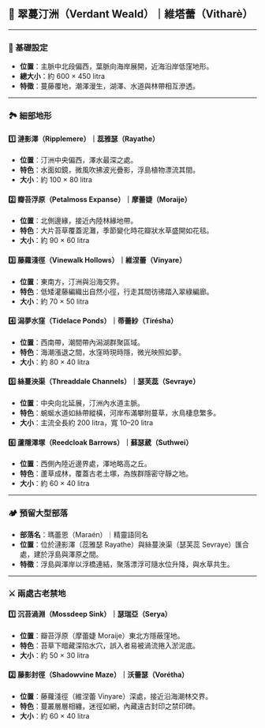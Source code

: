 
## 🌿 翠蔓汀洲（Verdant Weald）｜維塔蕾（Vitharè）

---

### 📍 基礎設定
- **位置**：主脈中北段偏西，葉脈向海岸展開，近海沿岸低窪地形。
- **總大小**：約 600 × 450 litra
- **特徵**：蔓藤覆地，潮澤漫生，湖澤、水道與林帶相互滲透。

---

### 🏞️ 細部地形

#### 1️⃣ 漣影澤（Ripplemere）｜蕊雅瑟（Rayathe）
- **位置**：汀洲中央偏西，澤水最深之處。
- **特色**：水面如鏡，微風吹拂波光疊影，浮島植物漂流其間。
- **大小**：約 100 × 80 litra

#### 2️⃣ 瓣苔浮原（Petalmoss Expanse）｜摩蕾婕（Moraije）
- **位置**：北側邊緣，接近內陸林緣地帶。
- **特色**：大片苔草覆蓋泥灘，季節變化時花瓣狀水草盛開如花毯。
- **大小**：約 90 × 60 litra

#### 3️⃣ 藤蘿淺徑（Vinewalk Hollows）｜維涅蕾（Vinyare）
- **位置**：東南方，汀洲與沿海交界。
- **特色**：低矮灌藤編織出自然小徑，行走其間彷彿踏入翠綠編廊。
- **大小**：約 70 × 50 litra

#### 4️⃣ 潟夢水窪（Tidelace Ponds）｜蒂蕾紗（Tirésha）
- **位置**：西南帶，潮間帶內潟湖群聚區域。
- **特色**：海潮漲退之間，水窪時現時隱，微光映照如夢。
- **大小**：約 80 × 40 litra

#### 5️⃣ 絲蔓泱渠（Threaddale Channels）｜瑟芙蕊（Sevraye）
- **位置**：中央向北延展，汀洲內水道主脈。
- **特色**：蜿蜒水道如絲帶縱橫，河岸布滿攀附蔓草，水鳥棲息繁多。
- **大小**：主流全長約 200 litra，寬 10–20 litra

#### 6️⃣ 蘆隱澤塚（Reedcloak Barrows）｜蘇瑟葳（Suthwei）
- **位置**：西側內陸近邊界處，澤地略高之丘。
- **特色**：蘆草成林，覆蓋古老土塚，為族群隱密守靜之地。
- **大小**：約 60 × 40 litra

---

### 🏕️ 預留大型部落
- **部落名**：瑪蕾恩（Maraén）｜精靈語同名
- **位置**：位於漣影澤（蕊雅瑟 Rayathe）與絲蔓泱渠（瑟芙蕊 Sevraye）匯合處，建於浮島與澤原之間。
- **特徵**：浮島與澤岸以浮橋連結，聚落漂浮可隨水位升降，與水草共生。

---

### ⚔️ 兩處古老禁地

#### 1️⃣ 沉苔渦淵（Mossdeep Sink）｜瑟瑞亞（Serya）
- **位置**：瓣苔浮原（摩蕾婕 Moraije）東北方隱蔽窪地。
- **特色**：苔草下暗藏深陷水穴，誤入者易被渦流捲入淤泥底。
- **大小**：約 50 × 30 litra

#### 2️⃣ 藤影封徑（Shadowvine Maze）｜沃蕾瑟（Vorétha）
- **位置**：藤蘿淺徑（維涅蕾 Vinyare）深處，接近沿海潮林交界。
- **特色**：蔓叢層層相纏，迷徑如網，內藏遠古封印之禁印碑。
- **大小**：約 60 × 40 litra

